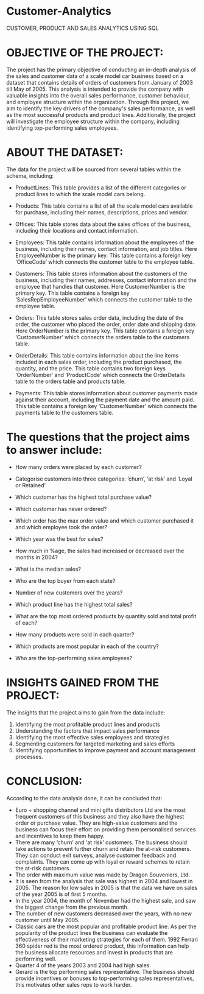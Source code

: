 # Customer-Analytics
CUSTOMER, PRODUCT AND SALES ANALYTICS USING SQL

# OBJECTIVE OF THE PROJECT:

The project has the primary objective of conducting an in-depth analysis of the sales and
customer data of a scale model car business based on a dataset that contains details of orders
of customers from January of 2003 till May of 2005. This analysis is intended to provide the
company with valuable insights into the overall sales performance, customer behaviour, and
employee structure within the organization.
Through this project, we aim to identify the key drivers of the company's sales performance,
as well as the most successful products and product lines.
Additionally, the project will investigate the employee structure within the company,
including identifying top-performing sales employees.

# ABOUT THE DATASET:
The data for the project will be sourced from several tables within the schema, including:
 - ProductLines: This table provides a list of the different categories or product lines to
which the scale model cars belong.

 - Products: This table contains a list of all the scale model cars available for purchase,
including their names, descriptions, prices and vendor.

 - Offices: This table stores data about the sales offices of the business, including their
locations and contact information.

 - Employees: This table contains information about the employees of the business,
including their names, contact information, and job titles. Here EmployeeNumber is
the primary key. This table contains a foreign key ‘OfficeCode’ which connects the
customer table to the employee table.

 - Customers: This table stores information about the customers of the business,
including their names, addresses, contact information and the employee that handles
that customer. Here CustomerNumber is the primary key. This table contains a foreign
key ‘SalesRepEmployeeNumber’ which connects the customer table to the employee
table.

 - Orders: This table stores sales order data, including the date of the order, the
customer who placed the order, order date and shipping date. Here OrderNumber is
the primary key. This table contains a foreign key ‘CustomerNumber’ which connects
the orders table to the customers table.

 - OrderDetails: This table contains information about the line items included in each
sales order, including the product purchased, the quantity, and the price. This table
contains two foreign keys ‘OrderNumber’ and ‘ProductCode’ which connects the
OrderDetails table to the orders table and products table.

 - Payments: This table stores information about customer payments made against their
account, including the payment date and the amount paid. This table contains a
foreign key ‘CustomerNumber’ which connects the payments table to the customers
table.

# The questions that the project aims to answer include:
 - How many orders were placed by each customer?

 - Categorise customers into three categories: ‘churn’, ‘at risk’ and ‘Loyal or Retained’

 - Which customer has the highest total purchase value?

 - Which customer has never ordered?

 - Which order has the max order value and which customer purchased it and which
employee took the order?

 - Which year was the best for sales?

 - How much in %age, the sales had increased or decreased over the months in 2004?

 - What is the median sales?

 - Who are the top buyer from each state?

 - Number of new customers over the years?

 - Which product line has the highest total sales?

 - What are the top most ordered products by quantity sold and total profit of each?

 - How many products were sold in each quarter?

 - Which products are most popular in each of the country?

 - Who are the top-performing sales employees?

# INSIGHTS GAINED FROM THE PROJECT:

The insights that the project aims to gain from the data include:
1) Identifying the most profitable product lines and products
2) Understanding the factors that impact sales performance
3) Identifying the most effective sales employees and strategies
4) Segmenting customers for targeted marketing and sales efforts
5) Identifying opportunities to improve payment and account management processes.

# CONCLUSION:
According to the data analysis done, it can be concluded that:
 - Euro + shopping channel and mini gifts distributors Ltd are the most frequent
customers of this business and they also have the highest order or purchase value.
They are high-value customers and the business can focus their effort on providing
them personalised services and incentives to keep them happy.
 - There are many ‘churn’ and ‘at risk’ customers. The business should take actions to
prevent further churn and retain the at-risk customers. They can conduct exit surveys,
analyse customer feedback and complaints. They can come up with loyal or reward
schemes to retain the at-risk customers.
 - The order with maximum value was made by Dragon Souveniers, Ltd.
 - It is seen from the analysis that sale was highest in 2004 and lowest in 2005. The
reason for low sales in 2005 is that the data we have on sales of the year 2005 is of
first 5 months.
 - In the year 2004, the month of November had the highest sale, and saw the biggest
change from the previous month.
 - The number of new customers decreased over the years, with no new customer until
May 2005.
 - Classic cars are the most popular and profitable product line. As per the popularity of
the product lines the business can evaluate the effectiveness of their marketing
strategies for each of them. 1992 Ferrari 360 spider red is the most ordered product,
this information can help the business allocate resources and invest in products that
are performing well.
 - Quarter 4 of the years 2003 and 2004 had high sales.
 - Gerard is the top performing sales representative. The business should provide
incentives or bonuses to top-performing sales representatives, this motivates other
sales reps to work harder.
